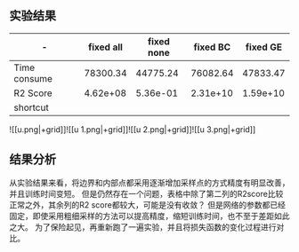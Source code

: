 
## 实验结果

|-|fixed all |fixed none | fixed BC | fixed GE |
|-|-|-|-|-|
| Time consume |78300.34|44775.24 |76082.64|47833.47|
| R2 Score |4.62e+08|5.36e-01|2.31e+10|1.59e+10|
| shortcut |

![[u.png|+grid]]![[u 1.png|+grid]]![[u 2.png|+grid]]![[u 3.png|+grid]]
## 结果分析
从实验结果来看，将边界和内部点都采用逐渐增加采样点的方式精度有明显改善，并且训练时间变短。
但是仍然存在一个问题，表格中除了第二列的R2score比较正常之外，其余列的R2 score都较大，可能是没有收敛？
但是网络的参数都已经固定，即使采用粗细采样的方法可以提高精度，缩短训练时间，也不至于差距如此之大。
为了保险起见，再重新跑了一遍实验，并且将损失函数的变化过程进行对比。